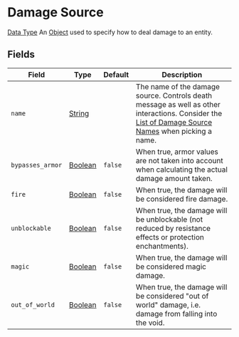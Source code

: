 # Damage Source
[Data Type](../data_types.md)
An [Object](object.md) used to specify how to deal damage to an entity.
## Fields

 | Field | Type | Default | Description | 
|---|---|---|---|
 | `name` | [String](string.md) |   | The name of the damage source. Controls death message as well as other interactions. Consider the [List of Damage Source Names](../../misc/extras/damage_source_names.md) when picking a name. | 
 | `bypasses_armor` | [Boolean](boolean.md) | `false` | When true, armor values are not taken into account when calculating the actual damage amount taken. | 
 | `fire` | [Boolean](boolean.md) | `false` | When true, the damage will be considered fire damage. | 
 | `unblockable` | [Boolean](boolean.md) | `false` | When true, the damage will be unblockable (not reduced by resistance effects or protection enchantments). | 
 | `magic` | [Boolean](boolean.md) | `false` | When true, the damage will be considered magic damage. | 
 | `out_of_world` | [Boolean](boolean.md) | `false` | When true, the damage will be considered "out of world" damage, i.e. damage from falling into the void. | 

